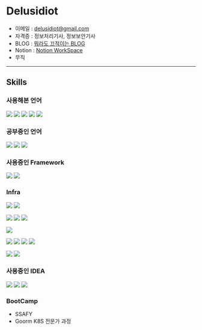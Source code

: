 # Delusidiot
- 이메일 : delusidiot@gmail.com
- 자격증 : 정보처리기사, 정보보안기사
- BLOG : [뭐라도 끄적이는 BLOG](https://delusidiot.tistory.com/)
- Notion : [Notion WorkSpace](https://www.notion.so/delusidiot/Computer-SW-f46dfc16d83e4dcab0fb913b4b71d634?pvs=4)
- 무직
-----
## Skills

### 사용해본 언어
<img src="https://img.shields.io/badge/C-A8B9CC?style=flat-square&logo=C&logoColor=black"/></a>
<img src="https://img.shields.io/badge/C++-00599C?style=flat-square&logo=C%2B%2B&logoColor=white"/></a>
<img src="https://img.shields.io/badge/Java-6E0101?style=flat-square&logo=Java&logoColor=white"/></a>
<img src="https://img.shields.io/badge/JavaScript-F7DF1E?style=flat-square&logo=JavaScript&logoColor=black"/></a>
<img src="https://img.shields.io/badge/Python-3776AB?style=flat-square&logo=Python&logoColor=white"/></a>

### 공부중인 언어
<img src="https://img.shields.io/badge/Go-00ADD8?style=flat-square&logo=Go&logoColor=white"/></a>
<img src="https://img.shields.io/badge/Rust-000000?style=flat-square&logo=Rust&logoColor=white"/></a>
<img src="https://img.shields.io/badge/Kotlin-7F52FF?style=flat-square&logo=Kotlin&logoColor=white"/></a>

### 사용중인 Framework
<img src="https://img.shields.io/badge/Spring-6DB33F?style=flat-square&logo=Spring&logoColor=white"/></a>
<img src="https://img.shields.io/badge/Next.js-000000?style=flat-square&logo=Next.js&logoColor=white"/></a>

### Infra
<img src="https://img.shields.io/badge/Docker-2496ED?style=flat-square&logo=Docker&logoColor=white"/></a>
<img src="https://img.shields.io/badge/Kubernetes-326CE5?style=flat-square&logo=Kubernetes&logoColor=white"/></a>

<img src="https://img.shields.io/badge/Ubuntu-E95420?style=flat-square&logo=Ubuntu&logoColor=white"/></a>
<img src="https://img.shields.io/badge/CentOS-262577?style=flat-square&logo=CentOS&logoColor=white"/></a>
<img src="https://img.shields.io/badge/Rocky-10B981?style=flat-square&logo=RockyLinux&logoColor=white"/></a>

<img src="https://img.shields.io/badge/AmazonAWS-232F3E?style=flat-square&logo=AmazonAWS&logoColor=white"/></a>

<img src="https://img.shields.io/badge/Ansible-EE0000?style=flat-square&logo=Ansible&logoColor=white"/></a>
<img src="https://img.shields.io/badge/Prometheus-E6522C?style=flat-square&logo=Prometheus&logoColor=white"/></a>
<img src="https://img.shields.io/badge/Jenkins-D24939?style=flat-square&logo=Jenkins&logoColor=white"/></a>
<img src="https://img.shields.io/badge/Argo-EF7B4D?style=flat-square&logo=Argo&logoColor=white"/></a>

<img src="https://img.shields.io/badge/RabbitMQ-FF6600?style=flat-square&logo=RabbitMQ&logoColor=white"/></a>
<img src="https://img.shields.io/badge/ApacheKafka-231F20?style=flat-square&logo=ApacheKafka&logoColor=white"/></a>

### 사용중인 IDEA
<img src="https://img.shields.io/badge/Vim-019733?style=flat-square&logo=Vim&logoColor=white"/></a>
<img src="https://img.shields.io/badge/Visual_Studio_Code-007ACC?style=flat-square&logo=Visual-Studio-Code&logoColor=white"/></a>
<img src="https://img.shields.io/badge/IntelliJ_IDEA-000000?style=flat-square&logo=IntelliJ-IDEA&logoColor=white"/></a>

### BootCamp
- SSAFY
- Goorm K8S 전문가 과정
<!--
badge
https://shields.io/
icon
https://simpleicons.org/
-->
